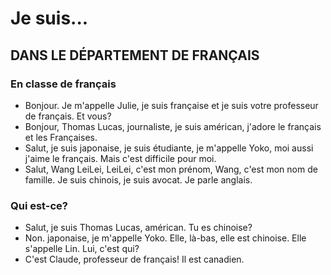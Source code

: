 # Je suis...

## DANS LE DÉPARTEMENT DE FRANÇAIS

### En classe de français

- Bonjour. Je m'appelle Julie, je suis française et je suis votre professeur de français. Et vous?
- Bonjour, Thomas Lucas, journaliste, je suis américan, j'adore le français et les Françaises.
- Salut, je suis japonaise, je suis étudiante, je m'appelle Yoko, moi aussi j'aime le français. Mais c'est difficile pour moi.
- Salut, Wang LeiLei, LeiLei, c'est mon prénom, Wang, c'est mon nom de famille. Je suis chinois, je suis avocat. Je parle anglais.

### Qui est-ce?

- Salut, je suis Thomas Lucas, américan. Tu es chinoise?
- Non. japonaise, je m'appelle Yoko. Elle, là-bas, elle est chinoise. Elle s'appelle Lin. Lui, c'est qui?
- C'est Claude, professeur de français! Il est canadien.
